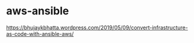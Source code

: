 # aws-ansible
https://bhujaykbhatta.wordpress.com/2019/05/09/convert-infrastructure-as-code-with-ansible-aws/
